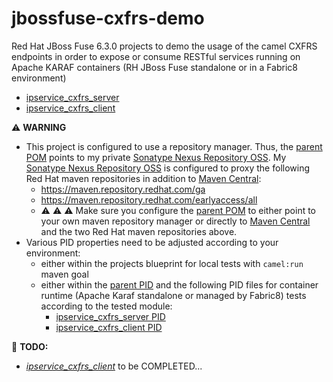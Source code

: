 # jbossfuse-cxfrs-demo
Red Hat JBoss Fuse 6.3.0 projects to demo the usage of the camel CXFRS endpoints in order to expose or consume RESTful services running on Apache KARAF containers (RH JBoss Fuse standalone or in a Fabric8 environment)
* [ipservice\_cxfrs\_server](ipservice_cxfrs_server)
* [ipservice\_cxfrs\_client](ipservice_cxfrs_client)

:warning: **WARNING**
- This project is configured to use a repository manager. 
Thus, the [parent POM](pom.xml) points to my private [Sonatype Nexus Repository OSS](https://www.sonatype.com/download-oss-sonatype).
My [Sonatype Nexus Repository OSS](https://www.sonatype.com/download-oss-sonatype) is configured to proxy the following 
Red Hat maven repositories in addition to [Maven Central](https://repo1.maven.org/maven2):
  - https://maven.repository.redhat.com/ga 
  - https://maven.repository.redhat.com/earlyaccess/all
  - :warning: :warning: :warning: Make sure you configure the [parent POM](pom.xml) to either point to
your own maven repository manager or directly to [Maven Central](https://repo1.maven.org/maven2) and
the two Red Hat maven repositories above.
- Various PID properties need to be adjusted according to your environment:
  - either within the projects blueprint for local tests with ```camel:run``` maven goal
  - either within the [parent PID](src/main/fabric8/org.jeannyil.fuse.cxfrs.demo.properties) and the following PID files for container runtime (Apache Karaf standalone or managed by Fabric8)
tests according to the tested module:
    - [ipservice\_cxfrs\_server PID](ipservice_cxfrs_server/src/main/fabric8/org.jeannyil.fuse.demo.ipservicecxfrsserver.properties)
    - [ipservice\_cxfrs\_client PID](ipservice_cxfrs_client/src/main/fabric8/org.jeannyil.fuse.demo.ipservicecxfrsclient.properties)

:construction: **TODO:**
- *[ipservice\_cxfrs\_client](ipservice_cxfrs_client)* to be COMPLETED...